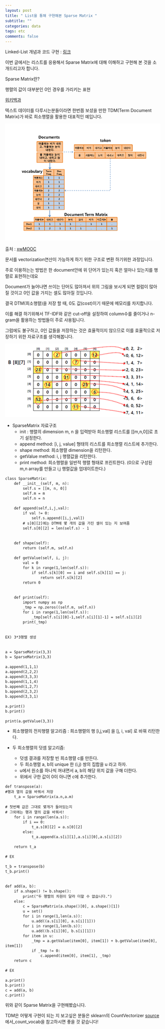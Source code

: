 ```yaml
---
layout: post
title: " List을 통해 구현해본 Sparse Matrix "
subtitle: ""
categories: data
tags: etc
comments: false
---
```


Linked-List 개념과 코드 구현   :   [링크](https://gangsss.github.io/data/2019/04/08/Linkedlist/)

이번 글에서는 리스트를 응용해서 Sparse Matrix에 대해 이해하고 구현해 본 것을 소개드리고자 합니다.

Sparse Matrix란?

행렬의 값이 대부분인 0인 경우를 가리키는 표현

[위키백과](https://ko.wikipedia.org/wiki/%ED%9D%AC%EC%86%8C%ED%96%89%EB%A0%AC)

텍스트 데이터를 다루시는분들이라면 한번쯤 보셨을 만한 TDM(Term Document Matrix)가 바로 희소행렬을 활용한 대표적인 예입니다.

<img src="https://raw.githubusercontent.com/Gangsss/gangsss.github.io/master/assets/img/DTM.png">

출처 :  [xwMOOC](https://statkclee.github.io/text/nlp-president-dtm.html)

문서를 vectorization연산이 가능하게 하기 위한 구조로 변환 하기위한 과정입니다.

주로 이용하는는 방법은 한 document안에 위 단어가 있는지 혹은 얼마나 있는지를 행렬로 표현하는데요

Document가 늘어나면 쓰이는 단어도 많아져서 위의 그림을 보시게 되면 컬럼이 많아 질 것이고 0인 값을 가지는 셀도 많아질 것입니다.

결국 DTM(희소행렬)을 저장 할 때, 0도 값(cost)이기 때문에 메모리를 차지합니다.

이를 해결 하기위해서 TF-IDF와 같은 cut-off을 설정하여 column수를 줄이거나 n-gram을 활용하는 방법들이 주로 사용됩니다.

그럼에도 불구하고, 0인 값들을 저장하는 것은 효율적이지 않으므로 이를 효율적으로 저장하기 위한 자료구조를 생각해봅니다.


<img src="https://raw.githubusercontent.com/Gangsss/gangsss.github.io/master/assets/img/list-dtm.png">

* SparseMatrix 자료구조
  * init : 행렬의 dimension m, n 을 입력받아 희소행렬 리스트를 [[m,n,0]]로 초기 설정한다.
  * append method: [i, j, value] 형태의 리스트를 희소행렬 리스트에 추가한다.
  * shape method: 희소행렬 dimension을 리턴한다.
  * getValue method: i, j 행렬값을 리턴한다.
  * print method: 희소행렬을 일반적 행렬 형태로 프린트한다. (0으로 구성된 m,n array를 만들고 i,j 행렬값을 업데이트한다.)

```
class SparseMatrix:
	def __init__(self, m, n):
		self.s = [[m, n, 0]]
	    self.m = m
	    self.n = n
        
    def append(self,i,j,val):
        if val != 0: 
            self.s.append([i,j,val])
        # s[0][2]에는 DTM에 몇 개의 값을 가진 셀이 있는 지 보여줌
        self.s[0][2] = len(self.s) - 1
        
    
    def shape(self):
        return (self.m, self.n)
    
    def getValue(self, i, j):
        val = 0
        for k in range(1,len(self.s)):
            if self.s[k][0] == i and self.s[k][1] == j:
                return self.s[k][2]
        return 0
            
    
    def print(self):
        import numpy as np
        _tmp = np.zeros((self.m, self.n))
        for i in range(1,len(self.s)):
            _tmp[self.s[i][0]-1,self.s[i][1]-1] = self.s[i][2]
        print(_tmp)


EX) 3*3행렬 생성


a = SparseMatrix(3,3)
b = SparseMatrix(3,3)

a.append(1,1,1)
a.append(2,2,2)
a.append(3,3,3)
b.append(1,1,4)
b.append(1,2,7)
b.append(2,3,2)
b.append(3,3,1)

a.print()
b.print()

print(a.getValue(3,3))

```



-   희소행렬의 전치행렬 알고리즘 : 희소행렬의 행 [i,j,val] 을 [j, i, val] 로 바꿔 리턴한다.
    
-   두 희소행렬의 덧셈 알고리즘:
    -   덧셈 결과를 저장할 빈 희소행렬 c를 만든다.
    -   두 희소행렬 a, b의 unique 한 (i,j) 쌍의 집합을 u 라고 하자.
    -   u에서 원소를 하나씩 꺼내면서 a, b의 해당 위치 값을 구해 더한다.
    -   위에서 구한 값이 0이 아니면 c에 추가한다.

```
def transpose(a):
#행과 열의 값을 바꿔서 저장
    t_a = SparseMatrix(a.n,a.m)
    
# 첫번째 값은 그대로 몇개가 들어있는지 
# 그외에는 행과 열의 값을 바꿔서!
    for i in range(len(a.s)):
        if i == 0:
            t_a.s[0][2] = a.s[0][2]
        else:
            t_a.append(a.s[i][1],a.s[i][0],a.s[i][2])

    return t_a

# EX

t_b = transpose(b)
t_b.print()


def add(a, b):
    if a.shape() != b.shape():
        print("두 행렬의 차원이 달라 더할 수 없습니다.")
    else:
        c = SparseMatrix(a.shape()[0], a.shape()[1])
        u = set()
        for i in range(1,len(a.s)):
            u.add((a.s[i][0], a.s[i][1]))
        for i in range(1,len(b.s)):
            u.add((b.s[i][0], b.s[i][1]))
        for item in u:
            _tmp = a.getValue(item[0], item[1]) + b.getValue(item[0], item[1])
            if _tmp != 0:
                c.append(item[0], item[1], _tmp) 
    return c

# EX

a.print()
b.print()
c = add(a, b)
c.print()
```

위와 같이 Sparse Matrix을 구현해봤습니다. 

TDM은 어떻게 구현이 되는 지 보고싶은 분들은 sklearn의 CountVectorizer [source](https://github.com/scikit-learn/scikit-learn/blob/7b136e9/sklearn/feature_extraction/text.py#L666)에서_count_vocab을 참고하시면 좋을 것 같습니다!
